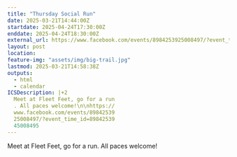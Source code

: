 ```yaml
---
title: "Thursday Social Run"
date: 2025-03-21T14:44:00Z
startdate: 2025-04-24T17:30:00Z
enddate: 2025-04-24T18:30:00Z
external_url: https://www.facebook.com/events/8984253925008497/?event_time_id=8984253945008495
layout: post
location: 
feature-img: "assets/img/big-trail.jpg"
lastmod: 2025-03-21T14:58:38Z
outputs:
  - html
  - calendar
ICSDescription: |+2
  Meet at Fleet Feet, go for a run  . All paces welcome!\n\nhttps://  www.facebook.com/events/89842539  25008497/?event_time_id=89842539  45008495
---
```


Meet at Fleet Feet, go for a run. All paces welcome!<br>
  <br>
  
